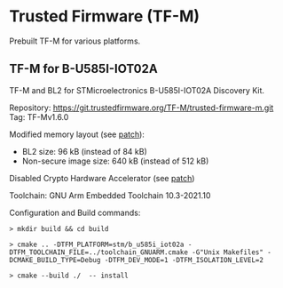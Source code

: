 # Trusted Firmware (TF-M)

Prebuilt TF-M for various platforms.

## TF-M for B-U585I-IOT02A

TF-M and BL2 for STMicroelectronics B-U585I-IOT02A Discovery Kit.

Repository: https://git.trustedfirmware.org/TF-M/trusted-firmware-m.git  
Tag: TF-Mv1.6.0

Modified memory layout (see [patch](flash_layout.patch)):
 - BL2 size: 96 kB (instead of 84 kB)
 - Non-secure image size: 640 kB (instead of 512 kB)

Disabled Crypto Hardware Accelerator (see [patch](crypto_hw_accelerator.patch))

Toolchain: GNU Arm Embedded Toolchain 10.3-2021.10

Configuration and Build commands:

`> mkdir build && cd build`

`> cmake .. -DTFM_PLATFORM=stm/b_u585i_iot02a -DTFM_TOOLCHAIN_FILE=../toolchain_GNUARM.cmake -G"Unix Makefiles" -DCMAKE_BUILD_TYPE=Debug -DTFM_DEV_MODE=1 -DTFM_ISOLATION_LEVEL=2`

`> cmake --build ./  -- install`
